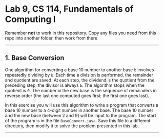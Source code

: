 # Lab 9, CS 114, Fundamentals of Computing I

Remember **not** to work in this repository. Copy any files you need from this repo into another folder, then work from there.

---

## 1. Base Conversion

One algorithm for converting a base 10 number to another base `b` involves repeatedly dividing by `b`. Each time a division is performed, the remainder and quotient are saved. At each step, the dividend is the quotient from the preceding step; the divisor is always `b`. The algorithm stops when the quotient is `0`. The number in the new base is the sequence of remainders in reverse order (the last one computed goes first; the first one goes last).

In this exercise you will use this algorithm to write a program that converts a base 10 number to a 4-digit number in another base. The base 10 number and the new base (between 2 and 9) will be input to the program. The start of the program is in the file `BaseConvert.java`. Save this file to a different directory, then modify it to solve the problem presented in this lab.

---
